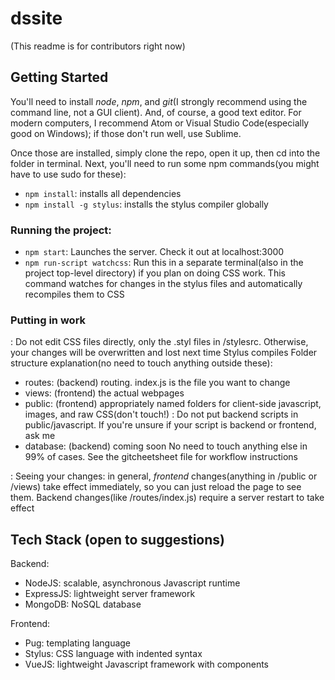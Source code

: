 # dssite

(This readme is for contributors right now)

## Getting Started

You'll need to install *node*, *npm*, and *git*(I strongly recommend using the command line, not a GUI client).  And, of course, a good text editor.  For modern computers, I recommend Atom or Visual Studio Code(especially good on Windows); if those don't run well, use Sublime.

Once those are installed, simply clone the repo, open it up, then cd into the folder in terminal.  Next, you'll need to run some npm commands(you might have to use sudo for these):
* `npm install`: installs all dependencies
* `npm install -g stylus`: installs the stylus compiler globally

### Running the project:
* `npm start`: Launches the server.  Check it out at localhost:3000
* `npm run-script watchcss`: Run this in a separate terminal(also in the project top-level directory) if you plan on doing CSS work.  This command watches for changes in the stylus files and automatically recompiles them to CSS

### Putting in work
: Do not edit CSS files directly, only the .styl files in /stylesrc.  Otherwise, your changes will be overwritten and lost next time Stylus compiles
Folder structure explanation(no need to touch anything outside these):
* routes: (backend) routing.  index.js is the file you want to change
* views: (frontend) the actual webpages
* public: (frontend) appropriately named folders for client-side javascript, images, and raw CSS(don't touch!)
: Do not put backend scripts in public/javascript.  If you're unsure if your script is backend or frontend, ask me
* database: (backend) coming soon
No need to touch anything else in 99% of cases.  See the gitcheetsheet file for workflow instructions

: Seeing your changes: in general, _frontend_ changes(anything in /public or /views) take effect immediately, so you can just reload the page to see them.  Backend changes(like /routes/index.js) require a server restart to take effect

## Tech Stack (open to suggestions)

Backend:
* NodeJS: scalable, asynchronous Javascript runtime
* ExpressJS: lightweight server framework
* MongoDB: NoSQL database

Frontend:
* Pug: templating language
* Stylus: CSS language with indented syntax
* VueJS: lightweight Javascript framework with components
